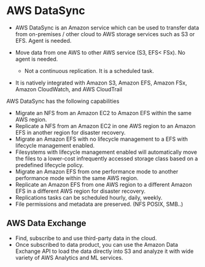 # AWS DataSync

- AWS DataSync is an Amazon service which can be used to transfer data from on-premises / other cloud
to AWS storage services such as S3 or EFS. Agent is needed.

- Move data from one AWS to other AWS service (S3, EFS< FSx). No agent is needed.
  - Not a continuous replication. It is a scheduled task.

- It is natively integrated with Amazon S3, Amazon EFS, Amazon FSx, Amazon CloudWatch, and AWS CloudTrail

AWS DataSync has the following capabilities

  - Migrate an NFS from an Amazon EC2 to Amazon EFS within the same AWS region.
  - Replicate a NFS from an Amazon EC2 in one AWS region to an Amazon EFS in
    another region for disaster recovery.
  - Migrate an Amazon EFS with no lifecycle management to a EFS with lifecycle
    management enabled. 
  - Filesystems with lifecycle management enabled will automatically move the files to a lower-cost infrequently 
    accessed storage class based on a predefined lifecycle policy.
  - Migrate an Amazon EFS from one performance mode to another performance mode
    within the same AWS region.
  - Replicate an Amazon EFS from one AWS region to a different Amazon EFS in a
    different AWS region for disaster recovery.
  - Replications tasks can be scheduled hourly, daily, weekly.
  - File permissions and metadata are preserved. (NFS POSIX, SMB..)


## AWS Data Exchange
- Find, subscribe to and use third-party data in the cloud.
- Once subscribed to data product, you can use the Amazon Data Exchange API to load the data directly into S3 and analyze
  it with wide variety of AWS Analytics and ML services.

